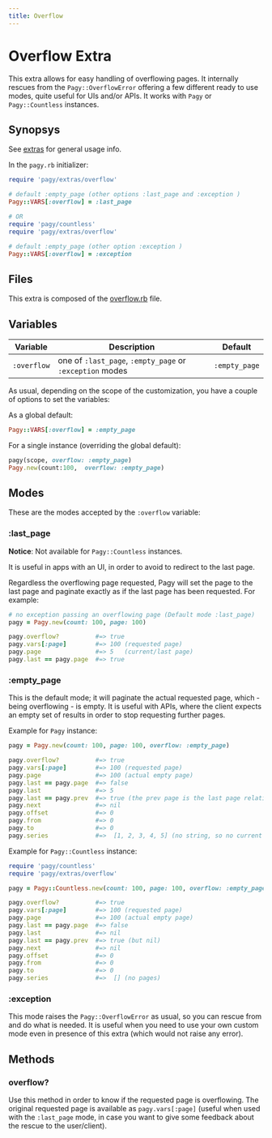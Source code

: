 ```yaml
---
title: Overflow
---
```

# Overflow Extra

This extra allows for easy handling of overflowing pages. It internally rescues from the `Pagy::OverflowError` offering a few different ready to use modes, quite useful for UIs and/or APIs. It works with `Pagy` or `Pagy::Countless` instances.

## Synopsys

See [extras](../extras.md) for general usage info.

In the `pagy.rb` initializer:

```ruby
require 'pagy/extras/overflow'

# default :empty_page (other options :last_page and :exception )
Pagy::VARS[:overflow] = :last_page

# OR
require 'pagy/countless'
require 'pagy/extras/overflow'

# default :empty_page (other option :exception )
Pagy::VARS[:overflow] = :exception

```

## Files

This extra is composed of the [overflow.rb](https://github.com/ddnexus/pagy/blob/master/lib/pagy/extras/overflow.rb) file.

## Variables

| Variable    | Description                                              | Default      |
| ------------| -------------------------------------------------------- | ------------ |
| `:overflow` | one of `:last_page`, `:empty_page` or `:exception` modes | `:empty_page` |

As usual, depending on the scope of the customization, you have a couple of options to set the variables:

As a global default:

```ruby
Pagy::VARS[:overflow] = :empty_page
```

For a single instance (overriding the global default):

```ruby
pagy(scope, overflow: :empty_page)
Pagy.new(count:100,  overflow: :empty_page)
```

## Modes

These are the modes accepted by the `:overflow` variable:

### :last_page

**Notice**: Not available for `Pagy::Countless` instances.

It is useful in apps with an UI, in order to avoid to redirect to the last page.

Regardless the overflowing page requested, Pagy will set the page to the last page and paginate exactly as if the last page has been requested. For example:

```ruby
# no exception passing an overflowing page (Default mode :last_page)
pagy = Pagy.new(count: 100, page: 100)

pagy.overflow?          #=> true
pagy.vars[:page]        #=> 100 (requested page)
pagy.page               #=> 5   (current/last page)
pagy.last == pagy.page  #=> true
```

### :empty_page

This is the default mode; it will paginate the actual requested page, which - being overflowing - is empty. It is useful with APIs, where the client expects an empty set of results in order to stop requesting further pages.

Example for `Pagy` instance:

```ruby
pagy = Pagy.new(count: 100, page: 100, overflow: :empty_page)

pagy.overflow?          #=> true
pagy.vars[:page]        #=> 100 (requested page)
pagy.page               #=> 100 (actual empty page)
pagy.last == pagy.page  #=> false
pagy.last               #=> 5
pagy.last == pagy.prev  #=> true (the prev page is the last page relative to the overflowing page)
pagy.next               #=> nil
pagy.offset             #=> 0
pagy.from               #=> 0
pagy.to                 #=> 0
pagy.series             #=>  [1, 2, 3, 4, 5] (no string, so no current page highlighted in the UI)
```

Example for `Pagy::Countless` instance:

```ruby
require 'pagy/countless'
require 'pagy/extras/overflow'

pagy = Pagy::Countless.new(count: 100, page: 100, overflow: :empty_page).finalize(0)

pagy.overflow?          #=> true
pagy.vars[:page]        #=> 100 (requested page)
pagy.page               #=> 100 (actual empty page)
pagy.last == pagy.page  #=> false
pagy.last               #=> nil
pagy.last == pagy.prev  #=> true (but nil)
pagy.next               #=> nil
pagy.offset             #=> 0
pagy.from               #=> 0
pagy.to                 #=> 0
pagy.series             #=>  [] (no pages)
```

### :exception

This mode raises the `Pagy::OverflowError` as usual, so you can rescue from and do what is needed. It is useful when you need to use your own custom mode even in presence of this extra (which would not raise any error).

## Methods

### overflow?

Use this method in order to know if the requested page is overflowing. The original requested page is available as `pagy.vars[:page]` (useful when used with the `:last_page` mode, in case you want to give some feedback about the rescue to the user/client).

